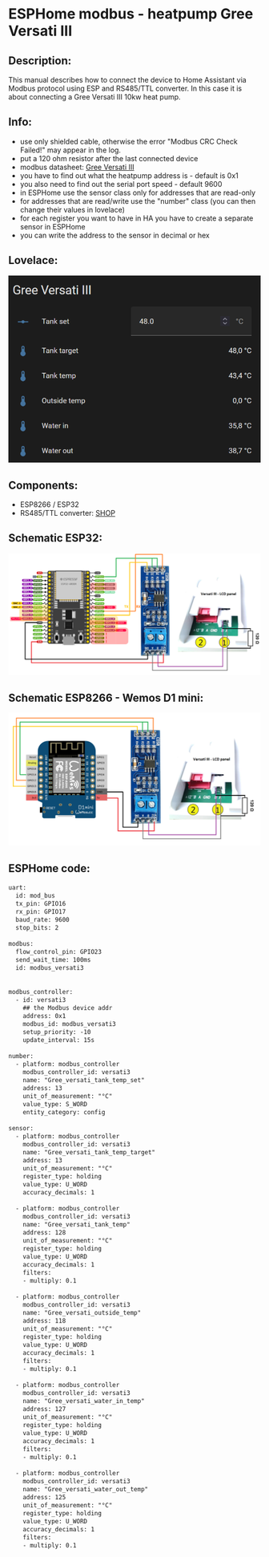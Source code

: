 # ESPHome modbus - heatpump Gree Versati III

## Description:
This manual describes how to connect the device to Home Assistant via Modbus protocol using ESP and RS485/TTL converter.
In this case it is about connecting a Gree Versati III 10kw heat pump.


## Info:
- use only shielded cable, otherwise the error "Modbus CRC Check Failed!" may appear in the log.
- put a 120 ohm resistor after the last connected device
- modbus datasheet: [Gree Versati III](https://github.com/peca2345/ESPHome-modbus-heatpump-Gree-Versati-III/blob/main/modbus-versati-iii-en.pdf)
- you have to find out what the heatpump address is - default is 0x1
- you also need to find out the serial port speed - default 9600
- in ESPHome use the sensor class only for addresses that are read-only
- for addresses that are read/write use the "number" class (you can then change their values in lovelace)
- for each register you want to have in HA you have to create a separate sensor in ESPHome
- you can write the address to the sensor in decimal or hex

## Lovelace:
![lovelace](https://github.com/peca2345/ESPHome-modbus-heatpump-Gree-Versati-III/blob/main/IMG/Lovelace.png?raw=true)


## Components:
- ESP8266 / ESP32
- RS485/TTL converter: [SHOP](https://www.laskakit.cz/prevodnik-ttl-na-rs-485--max485/) 


## Schematic ESP32:
![Schema](https://github.com/peca2345/ESPHome-modbus-heatpump-Gree-Versati-III/blob/main/IMG/schematic2.png?raw=true)

## Schematic ESP8266 - Wemos D1 mini:
![Schema](https://github.com/peca2345/ESPHome-modbus-heatpump-Gree-Versati-III/blob/main/IMG/schematic_wemos.png?raw=true)

## ESPHome code:
```
uart:
  id: mod_bus
  tx_pin: GPIO16
  rx_pin: GPIO17
  baud_rate: 9600
  stop_bits: 2

modbus:
  flow_control_pin: GPIO23
  send_wait_time: 100ms
  id: modbus_versati3
  

modbus_controller:
  - id: versati3
    ## the Modbus device addr
    address: 0x1
    modbus_id: modbus_versati3
    setup_priority: -10
    update_interval: 15s
    
number:
  - platform: modbus_controller
    modbus_controller_id: versati3
    name: "Gree_versati_tank_temp_set"
    address: 13
    unit_of_measurement: "°C"
    value_type: S_WORD
    entity_category: config 
    
sensor:
  - platform: modbus_controller
    modbus_controller_id: versati3
    name: "Gree_versati_tank_temp_target"
    address: 13
    unit_of_measurement: "°C" 
    register_type: holding
    value_type: U_WORD
    accuracy_decimals: 1 

  - platform: modbus_controller
    modbus_controller_id: versati3
    name: "Gree_versati_tank_temp"
    address: 128
    unit_of_measurement: "°C" 
    register_type: holding
    value_type: U_WORD
    accuracy_decimals: 1
    filters:
    - multiply: 0.1
    
  - platform: modbus_controller
    modbus_controller_id: versati3
    name: "Gree_versati_outside_temp"
    address: 118
    unit_of_measurement: "°C" 
    register_type: holding
    value_type: U_WORD
    accuracy_decimals: 1
    filters:
    - multiply: 0.1    
    
  - platform: modbus_controller
    modbus_controller_id: versati3
    name: "Gree_versati_water_in_temp"
    address: 127
    unit_of_measurement: "°C" 
    register_type: holding
    value_type: U_WORD
    accuracy_decimals: 1
    filters:
    - multiply: 0.1

  - platform: modbus_controller
    modbus_controller_id: versati3
    name: "Gree_versati_water_out_temp"
    address: 125
    unit_of_measurement: "°C" 
    register_type: holding
    value_type: U_WORD
    accuracy_decimals: 1
    filters:
    - multiply: 0.1    
```    


